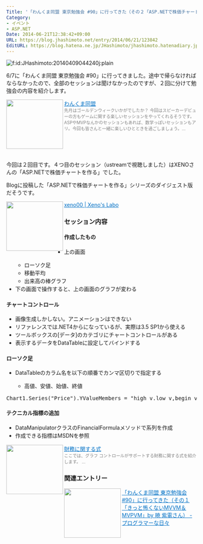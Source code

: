 ```yaml
---
Title: '「わんくま同盟 東京勉強会 #90」に行ってきた（その２「ASP.NETで株価チャートを作る」by XENOさん）'
Category:
- イベント
- ASP.NET
Date: 2014-06-21T12:38:42+09:00
URL: https://blog.jhashimoto.net/entry/2014/06/21/123842
EditURL: https://blog.hatena.ne.jp/JHashimoto/jhashimoto.hatenadiary.jp/atom/entry/12921228815726513498
---
```


<p><img class="hatena-fotolife" title="f:id:JHashimoto:20140409044240j:plain" src="http://cdn-ak.f.st-hatena.com/images/fotolife/J/JHashimoto/20140409/20140409044240.jpg" alt="f:id:JHashimoto:20140409044240j:plain" /></p>
<p>6/7に「わんくま同盟 東京勉強会 #90」に行ってきました。途中で帰らなければならなかったので、全部のセッションは聞けなかったのですが、２回に分けて勉強会の内容を紹介します。</p>
<p><a href="http://www.wankuma.com/seminar/20140607tokyo90/" target="_blank"><img class="alignleft" src="http://capture.heartrails.com/150x130/shadow?http://www.wankuma.com/seminar/20140607tokyo90/" alt="" width="150" height="130" align="left" border="0" /></a><a style="color: #0070c5;" href="http://www.wankuma.com/seminar/20140607tokyo90/" target="_blank">わんくま同盟</a><a href="http://b.hatena.ne.jp/entry/http://www.wankuma.com/seminar/20140607tokyo90/" target="_blank"><img src="http://b.hatena.ne.jp/entry/image/http://www.wankuma.com/seminar/20140607tokyo90/" alt="" border="0" /></a><br /><span style="color: #808080; font-size: 80%;">先月はゴールデンウィークいかがでしたか？ 今回はスピーカーデビューの方もゲームに関する楽しいセッションをやってくれるそうです。 ASPやMVPなんかのセッションもあれば、数学っぽいセッションもアリ。今回も皆さんと一緒に楽しいひとときを過ごしましょう。...</span></p>
<div style="clear: both;"> </div>
<p>今回は２回目です。４つ目のセッション（ustreamで視聴しました）はXENOさんの「ASP.NETで株価チャートを作る」でした。</p>
<p>Blogに投稿した「ASP.NETで株価チャートを作る」シリーズのダイジェスト版だそうです。</p>
<p><a href="http://xeno00.wordpress.com/author/xeno00/" target="_blank"><img class="alignleft" src="http://capture.heartrails.com/150x130/shadow?http://xeno00.wordpress.com/author/xeno00/" alt="" width="150" height="130" align="left" border="0" /></a><a style="color: #0070c5;" href="http://xeno00.wordpress.com/author/xeno00/" target="_blank">xeno00 | Xeno's Labo</a><a href="http://b.hatena.ne.jp/entry/http://xeno00.wordpress.com/author/xeno00/" target="_blank"><img src="http://b.hatena.ne.jp/entry/image/http://xeno00.wordpress.com/author/xeno00/" alt="" border="0" /></a></p>
<h3>セッション内容</h3>
<h4>作成したもの</h4>
<ul>
<li><span style="line-height: 1.5;">上の画面</span></li>
<ul>
<li><span style="line-height: 1.5;">ローソク足</span></li>
<li><span style="line-height: 1.5;">移動平均</span></li>
<li><span style="line-height: 1.5;">出来高の棒グラフ</span></li>
</ul>
<li><span style="line-height: 1.5;">下の画面で操作すると、上の画面のグラフが変わる</span></li>
</ul>
<h4>チャートコントロール</h4>
<ul>
<li><span style="line-height: 1.5;">画像生成しかしない。アニメーションはできない</span></li>
<li><span style="line-height: 1.5;">リファレンスでは.NET4からになっているが、実際は3.5 SP1から使える</span></li>
<li><span style="line-height: 1.5;">ツールボックスの[データ]のカテゴリにチャートコントロールがある</span></li>
<li><span style="line-height: 1.5;">表示するデータをDataTableに設定してバインドする</span></li>
</ul>
<h4>ローソク足</h4>
<ul>
<li><span style="line-height: 1.5;">DataTableのカラム名を以下の順番でカンマ区切りで指定する</span></li>
<ul>
<li><span style="line-height: 1.5;">高値、安値、始値、終値</span></li>
</ul>
</ul>
<pre>Chart1.Series("Price").YValueMembers = "high_v.low_v,begin_v,end_v";</pre>
<h4>テクニカル指標の追加</h4>
<ul>
<li><span style="line-height: 1.5;">DataManipulatorクラスのFinancialFormulaメソッドで系列を作成</span></li>
<li><span style="line-height: 1.5;">作成できる指標はMSDNを参照</span></li>
</ul>
<p><a href="http://msdn.microsoft.com/ja-jp/library/vstudio/dd489253(v=vs.110).aspx" target="_blank"><img class="alignleft" src="http://capture.heartrails.com/150x130/shadow?http://msdn.microsoft.com/ja-jp/library/vstudio/dd489253(v=vs.110).aspx" alt="" width="150" height="130" align="left" border="0" /></a><a style="color: #0070c5;" href="http://msdn.microsoft.com/ja-jp/library/vstudio/dd489253(v=vs.110).aspx" target="_blank">財務に関する式</a><a href="http://b.hatena.ne.jp/entry/http://msdn.microsoft.com/ja-jp/library/vstudio/dd489253(v=vs.110).aspx" target="_blank"><img src="http://b.hatena.ne.jp/entry/image/http://msdn.microsoft.com/ja-jp/library/vstudio/dd489253(v=vs.110).aspx" alt="" border="0" /></a><br /><span style="color: #808080; font-size: 80%;">ここでは、グラフ コントロールがサポートする財務に関する式を紹介します。 ...</span></p>
<h3>関連エントリー</h3>
<p><a href="http://jhashimoto.hatenadiary.jp/entry/2014/06/21/114814" target="_blank" rel="nofollow"><img class="alignleft" src="http://capture.heartrails.com/150x130/shadow?http://jhashimoto.hatenadiary.jp/entry/2014/06/21/114814" alt="" width="150" height="130" align="left" border="0" /></a><a style="color: #0070c5;" href="http://jhashimoto.hatenadiary.jp/entry/2014/06/21/114814" target="_blank" rel="nofollow">「わんくま同盟 東京勉強会 #90」に行ってきた（その１「きっと怖くないMVVM＆MVPVM」by 暁 紫電さん） - プログラマーな日々</a><a href="http://b.hatena.ne.jp/entry/http://jhashimoto.hatenadiary.jp/entry/2014/06/21/114814" target="_blank"><img src="http://b.hatena.ne.jp/entry/image/http://jhashimoto.hatenadiary.jp/entry/2014/06/21/114814" alt="" border="0" /></a></p>
<div style="clear: both;"> </div>
